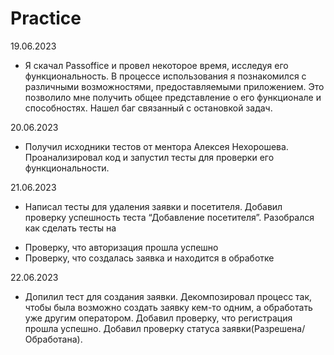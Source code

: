 # Practice
19.06.2023
 - Я скачал Passoffice и провел некоторое время, исследуя его функциональность. В процессе использования я познакомился с различными возможностями, предоставляемыми 
   приложением. Это позволило мне получить общее представление о его функционале и способностях. Нашел баг связанный с остановкой задач.

20.06.2023
 - Получил исходники тестов от ментора Алексея Нехорошева. Проанализировал код и запустил тесты для проверки его функциональности.

21.06.2023
 - Написал тесты для удаления заявки и посетителя. Добавил проверку успешность теста “Добавление посетителя”. Разобрался как сделать тесты на
  +	Проверку, что авторизация прошла успешно
  +	Проверку, что создалась заявка и находится в обработке

22.06.2023  
 - Допилил тест для создания заявки. Декомпозировал процесс так, чтобы была возможно создать заявку кем-то одним, а обработать уже другим оператором. Добавил 
   проверку, что регистрация прошла успешно. Добавил проверку статуса заявки(Разрешена/Обработана).
